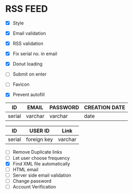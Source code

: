# RSS FEED

* [x] Style
* [x] Email validation
* [x] RSS validation
* [x] Fix serial no. in email
* [x] Donut loading
* [ ] Submit on enter
* [ ] Favicon
* [x] Prevent autofill


| ID     | EMAIL   | PASSWORD | CREATION DATE |
|--------|---------|----------|---------------|
| serial | varchar | varchar  | date          |



| ID     | USER ID     | Link    |
|--------|-------------|---------|
| serial | foreign key | varchar |


* [ ] Remove Duplicate links
* [ ] Let user choose frequency
* [x] Find XML file automatically
* [ ] HTML email
* [ ] Server side email validation
* [ ] Change password
* [ ] Account Verification
